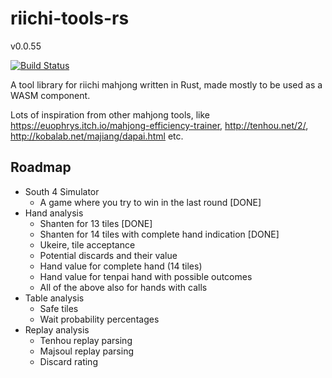 # riichi-tools-rs
v0.0.55

[![Build Status](https://travis-ci.org/harphield/riichi-tools-rs.png?branch=master)](https://travis-ci.org/harphield/riichi-tools-rs)

A tool library for riichi mahjong written in Rust, made mostly to be used as a WASM component.

Lots of inspiration from other mahjong tools, like https://euophrys.itch.io/mahjong-efficiency-trainer, http://tenhou.net/2/, 
http://kobalab.net/majiang/dapai.html etc.

## Roadmap
- South 4 Simulator
    - A game where you try to win in the last round [DONE]
- Hand analysis
    - Shanten for 13 tiles [DONE]
    - Shanten for 14 tiles with complete hand indication [DONE]
    - Ukeire, tile acceptance
    - Potential discards and their value    
    - Hand value for complete hand (14 tiles)
    - Hand value for tenpai hand with possible outcomes
    - All of the above also for hands with calls
- Table analysis
    - Safe tiles
    - Wait probability percentages
- Replay analysis
    - Tenhou replay parsing
    - Majsoul replay parsing
    - Discard rating

